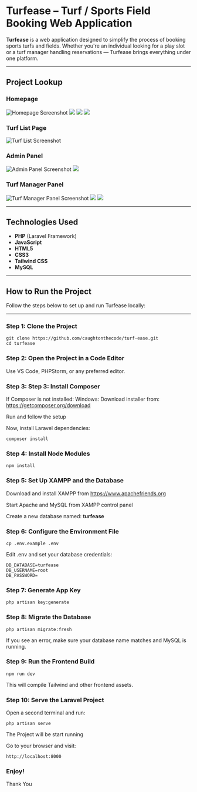 # Turfease – Turf / Sports Field Booking Web Application

**Turfease** is a web application designed to simplify the process of booking sports turfs and fields. Whether you're an individual looking for a play slot or a turf manager handling reservations — Turfease brings everything under one platform.

---

## Project Lookup

### Homepage

![Homepage Screenshot](./screenshots/home-1.png) ![](./screenshots/home-2.png) ![](./screenshots/home-3.png) ![](./screenshots/home-4.png)

### Turf List Page

![Turf List Screenshot](./screenshots/turf-list.png)

### Admin Panel

![Admin Panel Screenshot](./screenshots/admin-1.png) ![](./screenshots/admin-2.png)

### Turf Manager Panel

![Turf Manager Panel Screenshot](./screenshots/tmanager-1.png) ![](./screenshots/tmanager-2.png) ![](./screenshots/tmanager-3.png)

---

## Technologies Used

-   **PHP** (Laravel Framework)
-   **JavaScript**
-   **HTML5**
-   **CSS3**
-   **Tailwind CSS**
-   **MySQL**

---

## How to Run the Project

Follow the steps below to set up and run Turfease locally:

---

### Step 1: Clone the Project

```
git clone https://github.com/caughtonthecode/turf-ease.git
cd turfease
```

### Step 2: Open the Project in a Code Editor

Use VS Code, PHPStorm, or any preferred editor.

### Step 3: Step 3: Install Composer

If Composer is not installed:
Windows:
Download installer from: https://getcomposer.org/download

Run and follow the setup

Now, install Laravel dependencies:

```
composer install
```

### Step 4: Install Node Modules

```
npm install
```

### Step 5: Set Up XAMPP and the Database

Download and install XAMPP from https://www.apachefriends.org

Start Apache and MySQL from XAMPP control panel

Create a new database named: <b> turfease </b>

### Step 6: Configure the Environment File

```
cp .env.example .env
```

Edit .env and set your database credentials:

```
DB_DATABASE=turfease
DB_USERNAME=root
DB_PASSWORD=
```

### Step 7: Generate App Key

```
php artisan key:generate
```

### Step 8: Migrate the Database

```
php artisan migrate:fresh
```

If you see an error, make sure your database name matches and MySQL is running.

### Step 9: Run the Frontend Build

```
npm run dev
```

This will compile Tailwind and other frontend assets.

### Step 10: Serve the Laravel Project

Open a second terminal and run:

```
php artisan serve
```

The Project will be start running

Go to your browser and visit:

```
http://localhost:8000
```

### Enjoy!

Thank You
